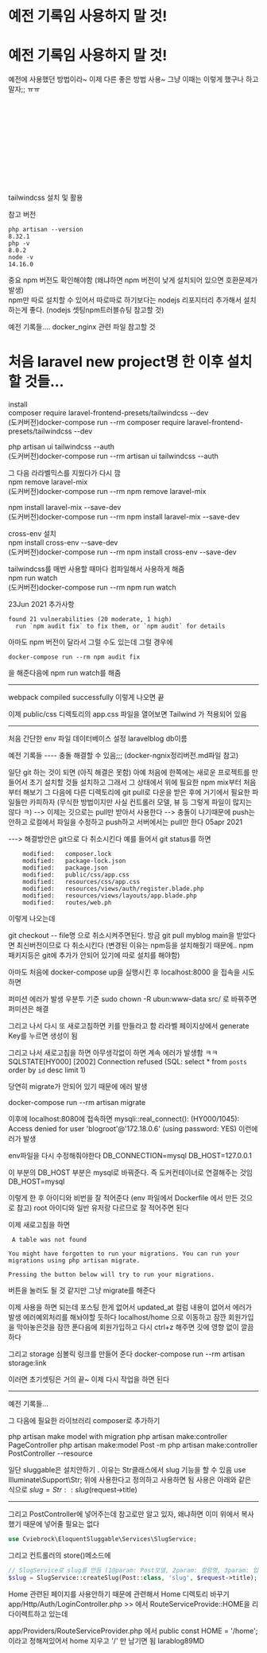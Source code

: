 # 예전 기록임 사용하지 말 것!
# 예전 기록임 사용하지 말 것!

예전에 사용했던 방법이라~ 이제 다른 좋은 방법 사용~ 그냥 이때는 이렇게 했구나 하고 말자;; ㅠㅠ


<br/>
<br/><br/><br/><br/><br/><br/><br/><br/><br/>









tailwindcss 설치 및 활용

참고 버전  
```
php artisan --version      
8.32.1
php -v
8.0.2
node -v
14.16.0
```
중요 npm 버전도 확인해야함 (왜냐하면 npm 버전이 낮게 설치되어 있으면 호환문제가 발생)   
npm만 따로 설치할 수 있어서 따로따로 하기보다는 nodejs 리포지터리 추가해서 설치하는게 좋다. (nodejs 셋팅npm트러블슈팅 참고할 것)


예전 기록들.... docker_nginx 관련 파일 참고할 것

# 처음 laravel new project명  한 이후 설치할 것들...

install  
composer require laravel-frontend-presets/tailwindcss --dev   
(도커버전)docker-compose run --rm composer require laravel-frontend-presets/tailwindcss --dev 


php artisan ui tailwindcss --auth   
(도커버전)docker-compose run --rm artisan ui tailwindcss --auth   


그 다음 라라벨믹스를 지웠다가 다시 깜    
npm remove laravel-mix   
(도커버전)docker-compose run --rm npm remove laravel-mix   

npm install laravel-mix --save-dev   
(도커버전)docker-compose run --rm npm install laravel-mix --save-dev

cross-env 설치   
npm install cross-env --save-dev    
(도커버전)docker-compose run --rm npm install cross-env --save-dev   


tailwindcss를 매번 사용할 때마다 컴파일해서 사용하게 해줌   
npm run watch   
(도커버전)docker-compose run --rm npm run watch   



23Jun 2021 추가사항
```
found 21 vulnerabilities (20 moderate, 1 high)
  run `npm audit fix` to fix them, or `npm audit` for details
```
아마도 npm 버전이 달라서 그럴 수도 있는데 그럴 경우에 
```
docker-compose run --rm npm audit fix
```
을 해준다음에 npm run watch를 해줌



----------------
webpack compiled successfully 이렇게 나오면 끝

이제 public/css 디렉토리의 app.css 파일을 열어보면
Tailwind 가 적용되어 있음

-------------
처음 간단한 env 파일 데이터베이스 설정
laravelblog db이름





예전 기록들 ----
충돌 해결할 수 있음;;; (docker-ngnix정리버전.md파일 참고)

일단 git 하는 것이 되면 (아직 해결은 못함)
아예 처음에 한쪽에는 새로운 프로젝트를 만들어서 초기 설치할 것들 설치하고
그래서 그 상태에서 위에 필요한 npm mix부터 처음부터 해보기
그 다음에 다른 디렉토리에 git pull로 다운을 받은 후에 
거기에서 필요한 파일들만 카피하자 (무식한 방법이지만 사실 컨트롤러 모델, 뷰 등 그렇게 파일이 많지는 않다 ㅋ)
--> 이제는 깃으로는 pull만 받아서 사용한다 
--> 충돌이 나기때문에 push는 안하고 로컬에서 파일을 수정하고 push하고 서버에서는 pull만 한다
05apr 2021

---> 해결방안은 git으로 다 취소시킨다
예를 들어서 git status를 하면
```
	modified:   composer.lock
	modified:   package-lock.json
	modified:   package.json
	modified:   public/css/app.css
	modified:   resources/css/app.css
	modified:   resources/views/auth/register.blade.php
	modified:   resources/views/layouts/app.blade.php
	modified:   routes/web.ph
```
이렇게 나오는데 

git checkout -- file명 으로 취소시켜주면된다. 방금 git pull myblog main을 받았다면 
최신버전이므로 다 취소시킨다
(변경된 이유는 npm등을 설치해줬기 때문에.. npm 패키지등은 git에 추가가 안되어 있기에 따로 설치를 해야함)


아마도 처음에 docker-compose up을 실행시킨 후 
localhost:8000 을 접속을 시도하면 

퍼미션 에러가 발생
우분투 기준
 sudo chown -R ubun:www-data src/
로 바꿔주면 퍼미션은 해결

그리고 나서 다시 또 새로고침하면 키를 만들라고 함
라라벨 페이지상에서 generate Key를 누르면 생성이 됨

그리고 나서 새로고침을 하면 아무생각없이 하면 계속 에러가 발생함 ㅋㅋ
SQLSTATE[HY000] [2002] Connection refused (SQL: select * from `posts` order by `id` desc limit 1) 

당연히 migrate가 안되어 있기 때문에 에러 발생

docker-compose run --rm artisan migrate

이후에 localhost:8080에 접속하면 
 mysqli::real_connect(): (HY000/1045): Access denied for user 'blogroot'@'172.18.0.6' (using password: YES)
 이런에러가 발생

 env파일을 다시 수정해줘야한다
DB_CONNECTION=mysql
DB_HOST=127.0.0.1

이 부분의 DB_HOST 부분은 mysql로 바꿔준다. 즉 도커컨테이너로 연결해주는 것임
DB_HOST=mysql

이렇게 한 후 아이디와 비번을 잘 적어준다 (env 파일에서 Dockerfile 에서 만든 것으로 참고)
root 아이디와 일반 유저랑 다르므로 잘 적어주면 된다

이제 새로고침을 하면 
```
 A table was not found

You might have forgotten to run your migrations. You can run your migrations using php artisan migrate.

Pressing the button below will try to run your migrations.
```
버튼을 눌러도 될 것 같지만 그냥 migrate를 해준다

이제 사용을 하면 되는데 포스팅 한게 없어서 updated_at 컬럼 내용이 없어서 에러가 발생
에러예외처리를 해놔야할 듯하다
localhost/home 으로 이동하고
잠깐 회원가입을 막아놓은것을 잠깐 푼다음에 회원가입하고 다시 ctrl+z 해주면 깃에 영향 없이 깔끔하다

그리고 storage 심볼릭 링크를 만들어 준다
docker-compose run --rm artisan storage:link

이러면 초기셋팅은 거의 끝~
이제 다시 작업을 하면 된다





----------------






예전 기록들...

그 다음에 필요한 라이브러리 composer로 추가하기

php artisan make model with migration
php artisan make:controller PageController
php artisan make:model Post -m
php artisan make:controller PostController --resource



일단  sluggable은 설치안하기 . 이유는 Str클래스에서 slug 기능을 할 수 있음
use Illuminate\Support\Str; 위에 사용한다고 정의하고 사용하면 됨
사용은 아래와 같은 식으로
$slug = Str::slug($request->title)

<!-- cviebrock/eloquent-sluggable 컴포저 설치
composer require cviebrock/eloquent-sluggable -->


___

그리고 PostController에 넣어주는데 참고로만 알고 있자, 왜냐하면 이미 위에서 복사했기 때문에 넣어줄 필요는 없다
```php
use Cviebrock\EloquentSluggable\Services\SlugService;
```
그리고 컨트롤러의 store()메소드에
```php
// SlugService로 slug를 만듬 (1@param: Post모델, 2param: 컬럼명, 3param: 입력받은 title)
$slug = SlugService::createSlug(Post::class, 'slug', $request->title);
```


Home 관련된 페이지를 사용안하기 때문에 
관련해서 Home 디렉토리 바꾸기
app/Http/Auth/LoginController.php >> 에서 
RouteServiceProvide::HOME을 리다이렉트하고 있는데 

app/Providers/RouteServiceProvider.php 에서 
public const HOME = '/home'; 이라고 정해져있어서 home 지우고 '/' 만 남기면 됨
larablog89MD